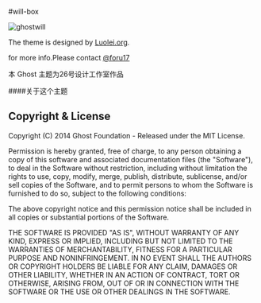 #will-box

![ghostwill](http://file.is26.com/wp-image/2014/04/ghostwill.png)

The theme is designed by [Luolei.org](http://luolei.org).

for more info.Please contact [@foru17](http://twitter.com/foru17)

本 Ghost 主题为26号设计工作室作品


####关于这个主题


## Copyright & License

Copyright (C) 2014 Ghost Foundation - Released under the MIT License.

Permission is hereby granted, free of charge, to any person obtaining a copy of this software and associated documentation files (the "Software"), to deal in the Software without restriction, including without limitation the rights to use, copy, modify, merge, publish, distribute, sublicense, and/or sell copies of the Software, and to permit persons to whom the Software is furnished to do so, subject to the following conditions:

The above copyright notice and this permission notice shall be included in all copies or substantial portions of the Software.

THE SOFTWARE IS PROVIDED "AS IS", WITHOUT WARRANTY OF ANY KIND, EXPRESS OR IMPLIED, INCLUDING BUT NOT LIMITED TO THE WARRANTIES OF MERCHANTABILITY, FITNESS FOR A PARTICULAR PURPOSE AND
NONINFRINGEMENT. IN NO EVENT SHALL THE AUTHORS OR COPYRIGHT HOLDERS BE LIABLE FOR ANY CLAIM, DAMAGES OR OTHER LIABILITY, WHETHER IN AN ACTION OF CONTRACT, TORT OR OTHERWISE, ARISING FROM, OUT OF OR IN CONNECTION WITH THE SOFTWARE OR THE USE OR OTHER DEALINGS IN THE SOFTWARE.
